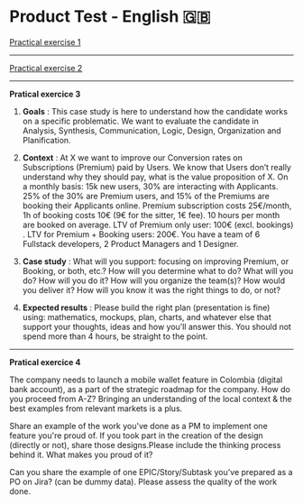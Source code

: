 # Product Test - English 🇬🇧

[Practical exercise 1](../data/pdf/practical_exercise_1.pdf)

---

[Practical exercise 2](../data/pdf/practical_exercise_2.pdf)

---

**Pratical exercice 3**

1. **Goals** : This case study is here to understand how the candidate works on a specific problematic.
We want to evaluate the candidate in Analysis, Synthesis, Communication, Logic, Design, Organization and Planification.

2. **Context** : At X we want to improve our Conversion rates on Subscriptions (Premium) paid by Users. We know that Users don’t really understand why they should pay, what is the value proposition of X.
On a monthly basis: 15k new users, 30% are interacting with Applicants. 25% of the 30% are Premium users, and 15% of the Premiums are booking their Applicants online.
Premium subscription costs 25€/month, 1h of booking costs 10€ (9€ for the sitter, 1€ fee). 10 hours per month are booked on average.
LTV of Premium only user: 100€ (excl. bookings) . LTV for Premium + Booking users: 200€.
You have a team of 6 Fullstack developers, 2 Product Managers and 1 Designer.

3. **Case study** : What will you support: focusing on improving Premium, or Booking, or both, etc.? How will you determine what to do? What will you do? How will you do it? How will you organize the team(s)? How would you deliver it? How will you know it was the right things to do, or not?

4. **Expected results** : Please build the right plan (presentation is fine) using: mathematics, mockups, plan, charts, and whatever else that support your thoughts, ideas and how you’ll answer this. You should not spend more than 4 hours, be straight to the point.

---
**Pratical exercice 4**

The company needs to launch a mobile wallet feature in Colombia (digital bank account), as a part of the strategic roadmap for the company. How do you proceed from A-Z? Bringing an understanding of the local context & the best examples from relevant markets is a plus. 

Share an example of the work you've done as a PM to implement one feature you're proud of. If you took part in the creation of the design (directly or not), share those designs.Please include the thinking process behind it. What makes you proud of it?

Can you share the example of one EPIC/Story/Subtask you’ve prepared as a PO on Jira? (can be dummy data). Please assess the quality of the work done.
